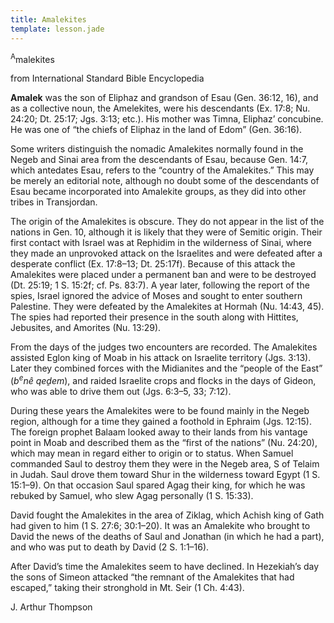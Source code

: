 ```yaml
---
title: Amalekites
template: lesson.jade
---
```



<sup>A</sup>malekites

from International Standard Bible Encyclopedia

**Amalek** was the son of Eliphaz and grandson of Esau (Gen. 36:12, 16),
and as a collective noun, the Amelekites, were his descendants (Ex.
17:8; Nu. 24:20; Dt. 25:17; Jgs. 3:13; etc.). His mother was Timna,
Eliphaz’ concubine. He was one of “the chiefs of Eliphaz in the land of
Edom” (Gen. 36:16).

Some writers distinguish the nomadic Amalekites normally found in the
Negeb and Sinai area from the descendants of Esau, because Gen. 14:7,
which antedates Esau, refers to the “country of the Amalekites.” This
may be merely an editorial note, although no doubt some of the
descendants of Esau became incorporated into Amalekite groups, as they
did into other tribes in Transjordan.

The origin of the Amalekites is obscure. They do not appear in the list
of the nations in Gen. 10, although it is likely that they were of
Semitic origin. Their first contact with Israel was at Rephidim in the
wilderness of Sinai, where they made an unprovoked attack on the
Israelites and were defeated after a desperate conflict (Ex. 17:8–13;
Dt. 25:17f). Because of this attack the Amalekites were placed under a
permanent ban and were to be destroyed (Dt. 25:19; 1 S. 15:2f; cf. Ps.
83:7). A year later, following the report of the spies, Israel ignored
the advice of Moses and sought to enter southern Palestine. They were
defeated by the Amalekites at Hormah (Nu. 14:43, 45). The spies had
reported their presence in the south along with Hittites, Jebusites, and
Amorites (Nu. 13:29).

From the days of the judges two encounters are recorded. The Amalekites
assisted Eglon king of Moab in his attack on Israelite territory (Jgs.
3:13). Later they combined forces with the Midianites and the “people of
the East” (*b*<sup>*e*</sup>*nê qeḏem*), and raided Israelite crops and
flocks in the days of Gideon, who was able to drive them out (Jgs.
6:3–5, 33; 7:12).

During these years the Amalekites were to be found mainly in the Negeb
region, although for a time they gained a foothold in Ephraim (Jgs.
12:15). The foreign prophet Balaam looked away to their lands from his
vantage point in Moab and described them as the “first of the nations”
(Nu. 24:20), which may mean in regard either to origin or to status.
When Samuel commanded Saul to destroy them they were in the Negeb area,
S of Telaim in Judah. Saul drove them toward Shur in the wilderness
toward Egypt (1 S. 15:1–9). On that occasion Saul spared Agag their
king, for which he was rebuked by Samuel, who slew Agag personally (1 S.
15:33).

David fought the Amalekites in the area of Ziklag, which Achish king of
Gath had given to him (1 S. 27:6; 30:1–20). It was an Amalekite who
brought to David the news of the deaths of Saul and Jonathan (in which
he had a part), and who was put to death by David (2 S. 1:1–16).

After David’s time the Amalekites seem to have declined. In Hezekiah’s
day the sons of Simeon attacked “the remnant of the Amalekites that had
escaped,” taking their stronghold in Mt. Seir (1 Ch. 4:43).

J. Arthur Thompson

